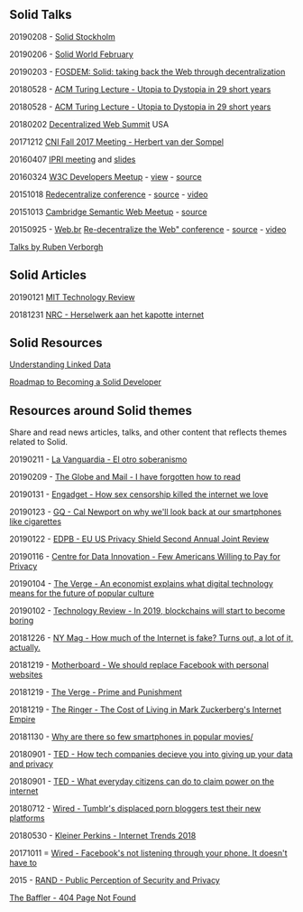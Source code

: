 ## Solid Talks

20190208 - [Solid Stockholm](https://docs.google.com/presentation/d/1G34UGSzaGCXdeMgOTWup-54y7JdCoFwMPtlojidIKdc/edit#slide=id.p) 

20190206 - [Solid World February](https://pieterheyvaert.com/blog/2019/02/10/solid-world-summary/) 

20190203 - [FOSDEM: Solid: taking back the Web through decentralization](https://rubenverborgh.github.io/Slides-FOSDEM-2019/)

20180528 - [ACM Turing Lecture - Utopia to Dystopia in 29 short years](https://www.w3.org/2018/Talks/0529-timbl-turing/timbl-turing-slides-utopia-to-dystopia.html)

20180528 - [ACM Turing Lecture - Utopia to Dystopia in 29 short years](https://www.w3.org/2018/Talks/0529-timbl-turing/timbl-turing-slides-utopia-to-dystopia.html)

20180202 [Decentralized Web Summit](https://solid.github.io/dweb-summit-2018/) USA

20171212 [CNI Fall 2017 Meeting - Herbert van der Sompel](https://www.slideshare.net/hvdsomp/paul-evan-peters-lecture/)

20160407 [IPRI meeting](https://slides.com/deiu/redecentralize-2015#/) and [slides](slides-redecentralize-conf.html)

20160324 [W3C Developers Meetup](http://www.meetup.com/W3C-developers-in-Boston/events/229580827/) - [view](https://slides.com/deiu/redecentralize-2015#/) - [source](slides-redecentralize-conf.html)

20151018 [Redecentralize conference](https://slides.com/deiu/redecentralize-2015#/) - [source](slides-redecentralize-conf.html) - [video](https://www.youtube.com/watch?v=yi4SgNyDJ9w)

20151013 [Cambridge Semantic Web Meetup](http://slides.com/deiu/solid-tech#/) - [source](slides-solid-tech.html)

20150925 - [Web.br](http://conferenciaweb.w3c.br/) [Re-decentralize the Web" conference](https://deiu.github.io/2015-web.br-conference#/) - [source](slides-re-decentralize.html) - [video](https://www.youtube.com/watch?v=BPZiBDPKiGk)

[Talks by Ruben Verborgh](https://github.com/search?q=%23solid+%23slides)

## Solid Articles

20190121 [MIT Technology Review](http://www.mittrchina.com/news/3453)

20181231 [NRC - Herselwerk aan het kapotte internet](https://www.nrc.nl/nieuws/2018/12/31/herstelwerk-aan-het-kapotte-internet-a3127480)

## Solid Resources

[Understanding Linked Data](https://github.com/solid/understanding-linked-data)

[Roadmap to Becoming a Solid Developer](https://github.com/LearnSolid/solid-roadmap) 

## Resources around Solid themes 
Share and read news articles, talks, and other content that reflects themes related to Solid. 

20190211 - [La Vanguardia - El otro soberanismo](https://www.lavanguardia.com/cultura/20190210/46324561431/el-otro-soberanismo.html)

20190209 - [The Globe and Mail - I have forgotten how to read](https://www.theglobeandmail.com/opinion/i-have-forgotten-how-toread/article37921379/) 

20190131 - [Engadget - How sex censorship killed the internet we love](https://www.engadget.com/2019/01/31/sex-censorship-killed-internet-fosta-sesta/)

20190123 - [GQ - Cal Newport on why we'll look back at our smartphones like cigarettes](https://www.gq.com/story/cal-newport-digital-minimalism)

20190122 - [EDPB - EU US Privacy Shield Second Annual Joint Review](https://edpb.europa.eu/sites/edpb/files/files/file1/20190122edpb_2ndprivacyshieldreviewreport_final_en.pdf) 

20190116 -  [Centre for Data Innovation - Few Americans Willing to Pay for Privacy](https://www.datainnovation.org/2019/01/survey-few-americans-willing-to-pay-for-privacy/) 

20190104 - [The Verge - An economist explains what digital technology means for the future of popular culture](https://www.theverge.com/2019/1/4/18168457/digital-renaissance-joel-waldfogel-music-books-movies-television-technology-interview) 

20190102 - [Technology Review - In 2019, blockchains will start to become boring](https://www.technologyreview.com/s/612687/in-2019-blockchains-will-start-to-become-boring/)

20181226 - [NY Mag - How much of the Internet is fake? Turns out, a lot of it, actually.](http://nymag.com/intelligencer/2018/12/how-much-of-the-internet-is-fake.html)

20181219 - [Motherboard - We should replace Facebook with personal websites](https://motherboard.vice.com/en_us/article/vbanny/we-should-replace-facebook-with-personal-websites)

20181219 - [The Verge - Prime and Punishment](https://www.theverge.com/2018/12/19/18140799/amazon-marketplace-scams-seller-court-appeal-reinstatement) 

20181219 - [The Ringer - The Cost of Living in Mark Zuckerberg's Internet Empire](https://www.theringer.com/tech/2018/12/19/18148701/mark-zuckerberg-facebook-year-in-review)

20181130 - [Why are there so few smartphones in popular movies/](https://www.youtube.com/watch?v=PCWg6KJgjeI) 

20180901 - [TED - How tech companies decieve you into giving up your data and privacy](https://www.ted.com/talks/finn_myrstad_how_tech_companies_deceive_you_into_giving_up_your_data_and_privacy)

20180901 - [TED - What everyday citizens can do to claim power on the internet](https://www.ted.com/talks/fadi_chehade_what_everyday_citizens_can_do_to_claim_power_on_the_internet)

20180712 - [Wired - Tumblr's displaced porn bloggers test their new platforms](https://www.wired.com/story/tumblr-porn-bloggers-dreamwidth-pillowfort/)

20180530 - [Kleiner Perkins - Internet Trends 2018](https://www.kleinerperkins.com/files/INTERNET_TRENDS_REPORT_2018.pdf)

20171011 = [Wired - Facebook's not listening through your phone. It doesn't have to](https://www.wired.com/story/facebooks-listening-smartphone-microphone/)

2015 - [RAND - Public Perception of Security and Privacy](https://www.rand.org/pubs/research_reports/RR704.html) 

[The Baffler - 404 Page Not Found](https://thebaffler.com/salvos/404-page-not-found-wagner)
